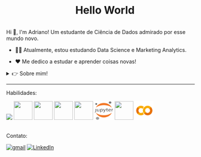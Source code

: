 <div id="user-content-toc">
  <ul align="center">
    <summary><h1 style="display: inline-block">Hello World</h1></summary>
</div>

<!-- Presentation -->
<p>
  Hi 👋, I'm Adriano! Um estudante de Ciência de Dados admirado por esse mundo novo.

  - 👩‍🎓 Atualmente, estou estudando Data Science e Marketing Analytics.

  - ❤  Me dedico a estudar e aprender coisas novas!
</p>

<!-- Dropdown -->
<details>
  <summary>👉 Sobre mim!</summary>

- 💬 Sou graduado em Analise e Desenvolvimento de Sistema pela UNOPAR | Graduando em Marketing Digital e Data Science pela FAM Centro Universitário. Estou me dedicando a fluencia em inglês e tenho experiência com Power BI, SQL, Python, Análise de Dados, Visualização de Dados. Também sou aluno da mentoria Analista de Dado (remoto) da DATA MUNDO desde Out 2023, o que me está ajudando a desenvolver habilidades importantes, como Entendimento de problemas junto à área de negócios; Priorização de tarefas e metodologias ágeis (Scrum); Prototipação (Figma, Excel); Mapeamento de Dados; ETL (Pentaho, SSIS, SQL); Desenvolvimento de Dashboards (Power BI, Tableau, Data Studio); Desenvolvimento de indicadores (KPIs e OKRs); Homologação; Documentação e elaboração de manuais de usabilidade de Dashboards; LGPD e Gamification

- ⚡ Eu gosto de ler, seja um bom livro, para meu desenvolvimeto, além de assistir filmes e jogar! Acredito que nossos interesses pessoais contribuem para uma percepção mais refinada das coisas e para a resolução de problemas. \o/

</details>

______________________________________________________________________________________________________________________________________________
Habilidades:

<div>
  <img src="https://img.shields.io/badge/Bonde-9146FF?style=for-the-badge&logo=Bonde&logoColor=white" />
  <img src="https://cdn.jsdelivr.net/gh/devicons/devicon/icons/python/python-original.svg" width="50" height="50" />
  <img src="https://cdn.jsdelivr.net/gh/devicons/devicon/icons/pandas/pandas-original-wordmark.svg" width="50" height="50" />
  <img src="https://cdn.jsdelivr.net/gh/devicons/devicon/icons/numpy/numpy-original-wordmark.svg" width="50" height="50" />
  <img src="https://cdn.jsdelivr.net/gh/devicons/devicon/icons/googlecloud/googlecloud-original.svg" width="50" height="50" />
  <img src="https://github.com/amandalemette/amandalemette/blob/6ed023a3cf43bcb5f0b67248bece1cb1fe90f2e6/Images/jupyterlogo.png" width="50" height="50" />
  <img src="https://cdn.jsdelivr.net/gh/devicons/devicon/icons/postgresql/postgresql-original.svg" width="50" height="50" />
  <img src="https://github.com/amandalemette/amandalemette/blob/9993226850a3c801292929aadccba68b4ca10919/Images/colab.png" width="50" height="50" />
</div>
<br>

Contato:

[![gmail](https://img.shields.io/badge/Gmail-D14836?style=for-the-badge&logo=gmail&logoColor=white)](https://www.adj182.aj@gmail.com)
[![LinkedIn](https://img.shields.io/badge/LinkedIn-0077B5?style=for-the-badge&logo=linkedin&logoColor=white)](https://www.linkedin.com/in/adriano-de-jesus/)
